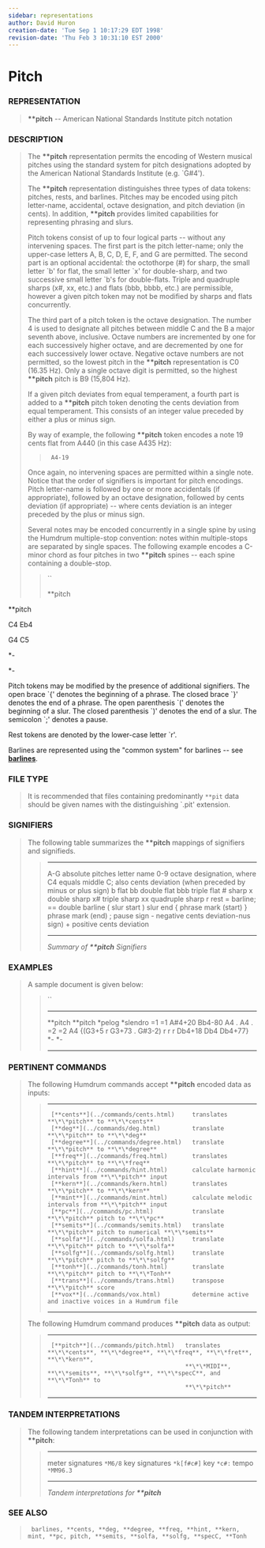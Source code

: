 ```yaml
---
sidebar: representations
author: David Huron
creation-date: 'Tue Sep 1 10:17:29 EDT 1998'
revision-date: 'Thu Feb 3 10:31:10 EST 2000'
---
```



Pitch
================================

### REPRESENTATION

> **\*\*pitch** \-- American National Standards Institute pitch notation

### DESCRIPTION

> The **\*\*pitch** representation permits the encoding of Western
> musical pitches using the standard system for pitch designations
> adopted by the American National Standards Institute (e.g. \`G\#4\').
>
> The **\*\*pitch** representation distinguishes three types of data
> tokens: pitches, rests, and barlines. Pitches may be encoded using
> pitch letter-name, accidental, octave designation, and pitch deviation
> (in cents). In addition, **\*\*pitch** provides limited capabilities
> for representing phrasing and slurs.
>
> Pitch tokens consist of up to four logical parts \-- without any
> intervening spaces. The first part is the pitch letter-name; only the
> upper-case letters A, B, C, D, E, F, and G are permitted. The second
> part is an optional accidental: the octothorpe (\#) for sharp, the
> small letter \`b\' for flat, the small letter \`x\' for double-sharp,
> and two successive small letter \`b\'s for double-flats. Triple and
> quadruple sharps (x\#, xx, etc.) and flats (bbb, bbbb, etc.) are
> permissible, however a given pitch token may not be modified by sharps
> and flats concurrently.
>
> The third part of a pitch token is the octave designation. The number
> 4 is used to designate all pitches between middle C and the B a major
> seventh above, inclusive. Octave numbers are incremented by one for
> each successively higher octave, and are decremented by one for each
> successively lower octave. Negative octave numbers are not permitted,
> so the lowest pitch in the **\*\*pitch** representation is C0 (16.35
> Hz). Only a single octave digit is permitted, so the highest
> **\*\*pitch** pitch is B9 (15,804 Hz).
>
> If a given pitch deviates from equal temperament, a fourth part is
> added to a **\*\*pitch** pitch token denoting the cents deviation from
> equal temperament. This consists of an integer value preceded by
> either a plus or minus sign.
>
> By way of example, the following **\*\*pitch** token encodes a note 19
> cents flat from A440 (in this case A435 Hz):
>
> > ` A4-19`
>
> Once again, no intervening spaces are permitted within a single note.
> Notice that the order of signifiers is important for pitch encodings.
> Pitch letter-name is followed by one or more accidentals (if
> appropriate), followed by an octave designation, followed by cents
> deviation (if appropriate) \-- where cents deviation is an integer
> preceded by the plus or minus sign.
>
> Several notes may be encoded concurrently in a single spine by using
> the Humdrum multiple-stop convention: notes within multiple-stops are
> separated by single spaces. The following example encodes a C-minor
> chord as four pitches in two **\*\*pitch** spines \-- each spine
> containing a double-stop.
>
> > ``
> >
> > \*\*pitch

\*\*pitch

C4 Eb4

G4 C5

\*-

\*-

Pitch tokens may be modified by the presence of additional signifiers.
The open brace \`{\' denotes the beginning of a phrase. The closed brace
\`}\' denotes the end of a phrase. The open parenthesis \`(\' denotes
the beginning of a slur. The closed parenthesis \`)\' denotes the end of
a slur. The semicolon \`;\' denotes a pause.

Rest tokens are denoted by the lower-case letter \`r\'.

Barlines are represented using the \"common system\" for barlines \--
see [**barlines**](barlines.rep.html).

### FILE TYPE

> It is recommended that files containing predominantly `**pit` data
> should be given names with the distinguishing \`.pit\' extension.

### SIGNIFIERS

> The following table summarizes the **\*\*pitch** mappings of
> signifiers and signifieds.
>
> >   ----- ------------------------------------------------------------
> >   A-G   absolute pitches letter name
> >   0-9   octave designation, where C4 equals middle C;
> >         also cents deviation (when preceded by minus or plus sign)
> >   b     flat
> >   bb    double flat
> >   bbb   triple flat
> >   \#    sharp
> >   x     double sharp
> >   x\#   triple sharp
> >   xx    quadruple sharp
> >   r     rest
> >   =     barline; == double barline
> >   (     slur start
> >   )     slur end
> >   {     phrase mark (start)
> >   }     phrase mark (end)
> >   ;     pause sign
> >   \-    negative cents deviation-nus sign)
> >   \+    positive cents deviation
> >   ----- ------------------------------------------------------------
> >
> > *Summary of **\*\*pitch** Signifiers*

### EXAMPLES

> A sample document is given below:
>
> > ``
> >
> >   ----------- -----------
> >   \*\*pitch   \*\*pitch
> >   \*pelog     \*slendro
> >   =1          =1
> >   A\#4+20     Bb4-80
> >   A4          .
> >   A4          .
> >   =2          =2
> >   A4          {(G3+5
> >   r           G3+73
> >   .           G\#3-2)
> >   r           r
> >   r           Db4+18
> >   Db4         Db4+77}
> >   \*-         \*-
> >   ----------- -----------
> >
### PERTINENT COMMANDS

> The following Humdrum commands accept **\*\*pitch** encoded data as
> inputs:
>
> >   -- --------------------------------------- -----------------------------------------------------------
> >      [**cents**](../commands/cents.html)     translates **\*\*pitch** to **\*\*cents**
> >      [**deg**](../commands/deg.html)         translate **\*\*pitch** to **\*\*deg**
> >      [**degree**](../commands/degree.html)   translate **\*\*pitch** to **\*\*degree**
> >      [**freq**](../commands/freq.html)       translates **\*\*pitch** to **\*\*freq**
> >      [**hint**](../commands/hint.html)       calculate harmonic intervals from **\*\*pitch** input
> >      [**kern**](../commands/kern.html)       translates **\*\*pitch** to **\*\*kern**
> >      [**mint**](../commands/mint.html)       calculate melodic intervals from **\*\*pitch** input
> >      [**pc**](../commands/pc.html)           translate **\*\*pitch** pitch to **\*\*pc**
> >      [**semits**](../commands/semits.html)   translate **\*\*pitch** pitch to numerical **\*\*semits**
> >      [**solfa**](../commands/solfa.html)     translate **\*\*pitch** pitch to **\*\*solfa**
> >      [**solfg**](../commands/solfg.html)     translate **\*\*pitch** pitch to **\*\*solfg**
> >      [**tonh**](../commands/tonh.html)       translate **\*\*pitch** pitch to **\*\*Tonh**
> >      [**trans**](../commands/trans.html)     transpose **\*\*pitch** score
> >      [**vox**](../commands/vox.html)         determine active and inactive voices in a Humdrum file
> >                                              
> >   -- --------------------------------------- -----------------------------------------------------------
> >
> The following Humdrum command produces **\*\*pitch** data as output:
>
> >   -- ------------------------------------- -------------------------------------------------------------------------------------
> >      [**pitch**](../commands/pitch.html)   translates **\*\*cents**, **\*\*degree**, **\*\*freq**, **\*\*fret**, **\*\*kern**,
> >                                            **\*\*MIDI**, **\*\*semits**, **\*\*solfg**, **\*\*specC**, and **\*\*Tonh** to
> >                                            **\*\*pitch**
> >   -- ------------------------------------- -------------------------------------------------------------------------------------
> >
### TANDEM INTERPRETATIONS

> The following tandem interpretations can be used in conjunction with
> **\*\*pitch**:
>
> >   ------------------ ------------
> >   meter signatures   `*M6/8`
> >   key signatures     `*k[f#c#]`
> >   key                `*c#:`
> >   tempo              `*MM96.3`
> >   ------------------ ------------
> >
> > *Tandem interpretations for **\*\*pitch***

### SEE ALSO

> ` barlines, **cents, **deg, **degree, **freq, **hint, **kern, mint, **pc, pitch, **semits, **solfa, **solfg, **specC, **Tonh`

